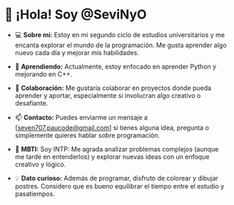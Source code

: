 # 👋 ¡Hola! Soy @SeviNyO

- 💻 **Sobre mí:** Estoy en mi segundo ciclo de estudios universitarios y me encanta explorar el mundo de la programación. Me gusta aprender algo nuevo  cada día y mejorar mis habilidades.

- 🌱 **Aprendiendo:** Actualmente, estoy enfocado en aprender Python y mejorando en C++.

- 🤝 **Colaboración:** Me gustaría colaborar en proyectos donde pueda aprender y aportar, especialmente si involucran algo creativo o desafiante.

- 📫 **Contacto:** Puedes enviarme un mensaje a [seven707.paucode@gmail.com] si tienes alguna idea, pregunta o simplemente quieres hablar sobre programación.

- 🥑 **MBTI:** Soy INTP: Me agrada analizar problemas complejos (aunque me tarde en entenderlos) y explorar nuevas ideas con un enfoque creativo y lógico.

- 💡 **Dato curioso:** Además de programar, disfruto de colorear y dibujar postres. Considero que es bueno equilibrar el tiempo entre el estudio y pasatiempos.
